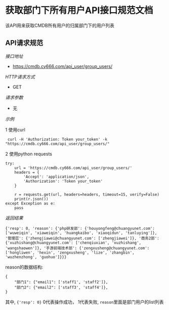 获取部门下所有用户API接口规范文档
=======================

该API用来获取CMDB所有用户的归属部门下的用户列表


API请求规范
----------------------

*接口地址*

- https://cmdb.cy666.com/api_user/group_users/

*HTTP请求方式*

- GET

*请求参数*
- 无

*示例*

1 使用curl

```
 curl -H 'Authorization: Token your_token' -k "https://cmdb.cy666.com/api_user/group_users/"
```

2 使用python requests

```
try:
    url = 'https://cmdb.cy666.com/api_user/group_users/'
    headers = {
        'Accept': 'application/json',
        'Authorization': 'Token your_token'
    }

    r = requests.get(url, headers=headers, timeout=15, verify=False)
    print(r.json())
except Exception as e:
    pass
```

*返回结果*

```
{'resp': 0, 'reason': {'php研发部': {'houyongfeng@chuangyunet.com': ['wuweiqin', 'xiaweiqin', 'huangkaibo', 'xiaoqidun', 'tanluying']}, '管理层': {'zhengjiawei@chuangyunet.com': ['zhengjiawei']}, '商务2部': {'xuzhishang@chuangyunet.com': ['chenqiuxian', 'xuzhishang', 'wangshaowen']}, '手游前端技术部': {'zengxusheng@chuangyunet.com': ['hongliwen', 'hexin', 'zengxusheng', 'lize', 'zhangbin', 'wuzhenzhong', 'guohuo']}}}
```

reason的数据结构:
```
{
    "部门1": {"email1": ['staff1', 'staff2']},
    "部门2": {"email2": ['staff3', 'staff4']},
}
```

其中, `{'resp': 0}` 0代表操作成功， 1代表失败, `reason`里面是部门用户的list列表
